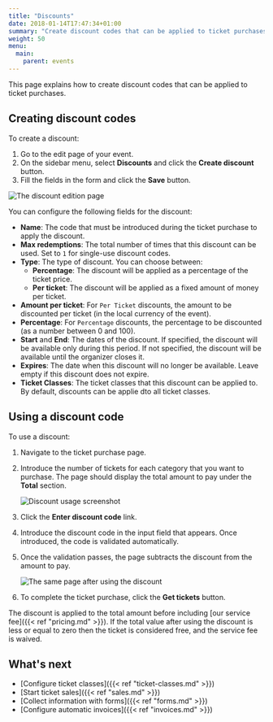 ```yaml
---
title: "Discounts"
date: 2018-01-14T17:47:34+01:00
summary: "Create discount codes that can be applied to ticket purchases."
weight: 50
menu:
  main:
    parent: events
---
```


This page explains how to create discount codes that can be applied to ticket purchases.

## Creating discount codes

To create a discount:

1. Go to the edit page of your event.
2. On the sidebar menu, select **Discounts** and click the **Create discount** button.
3. Fill the fields in the form and click the **Save** button.

![The discount edition page](/img/screenshots/events/discounts-edit.avif)

You can configure the following fields for the discount:

- **Name**: The code that must be introduced during the ticket purchase to apply the discount.
- **Max redemptions**: The total number of times that this discount can be used. Set to `1` for single-use discount codes.
- **Type**: The type of discount. You can choose between:
  - **Percentage**: The discount will be applied as a percentage of the ticket price.
  - **Per ticket**: The discount will be applied as a fixed amount of money per ticket.
- **Amount per ticket**: For `Per Ticket` discounts, the amount to be discounted per ticket (in the local currency of the event).
- **Percentage**: For `Percentage` discounts, the percentage to be discounted (as a number between 0 and 100).
- **Start** and **End**: The dates of the discount. If specified, the discount will be available only during this period. If not specified, the discount will be available until the organizer closes it.
- **Expires**: The date when this discount will no longer be available. Leave empty if this discount does not expire.
- **Ticket Classes**: The ticket classes that this discount can be applied to. By default, discounts can be applie dto all ticket classes.

## Using a discount code

To use a discount:

1. Navigate to the ticket purchase page.
2. Introduce the number of tickets for each category that you want to purchase. The page should display the total amount to pay under the **Total** section.

   ![Discount usage screenshot](/img/screenshots/events/discounts-use-before.avif)

3. Click the **Enter discount code** link.
4. Introduce the discount code in the input field that appears. Once introduced, the code is validated automatically.
5. Once the validation passes, the page subtracts the discount from the amount to pay.

   ![The same page after using the discount](/img/screenshots/events/discounts-use-after.avif)

6. To complete the ticket purchase, click the **Get tickets** button.

The discount is applied to the total amount before including [our service fee]({{< ref "pricing.md" >}}). If the total value after using the discount is less or equal to zero then the ticket is considered free, and the service fee is waived.

## What's next

- [Configure ticket classes]({{< ref "ticket-classes.md" >}})
- [Start ticket sales]({{< ref "sales.md" >}})
- [Collect information with forms]({{< ref "forms.md" >}})
- [Configure automatic invoices]({{< ref "invoices.md" >}})

